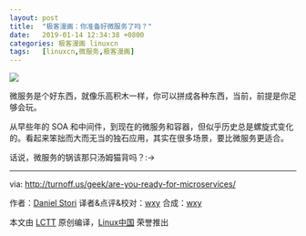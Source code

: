 ```yaml
---
layout: post
title:	"极客漫画：你准备好微服务了吗？"
date:	2019-01-14 12:34:38 +0800 
categories:	极客漫画 linuxcn 
tags:	[linuxcn,微服务,极客漫画]
---
```



![](/Asserts/Images//attachment/album/201901/14/123302dn2g2zmgzr29g9tz.png)


微服务是个好东西，就像乐高积木一样，你可以拼成各种东西，当前，前提是你足够会玩。


从早些年的 SOA 和中间件，到现在的微服务和容器，但似乎历史总是螺旋式变化的。看起来笨拙而大而无当的独石应用，其实在很多场景，要比微服务更适合。


话说，微服务的锅该那只汤姆猫背吗？:->




---


via: <http://turnoff.us/geek/are-you-ready-for-microservices/>


作者：[Daniel Stori](http://turnoff.us/about/) 译者&点评&校对：[wxy](https://github.com/wxy) 合成：[wxy](https://github.com/wxy) 


本文由 [LCTT](https://github.com/LCTT/TranslateProject) 原创编译，[Linux中国](https://linux.cn/) 荣誉推出
